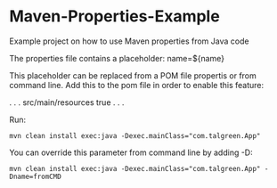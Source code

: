 # Maven-Properties-Example
Example project on how to use Maven properties from Java code

The properties file contains a placeholder:
name=${name}

This placeholder can be replaced from a POM file propertis or from command line.
Add this to the pom file in order to enable this feature:

<build>
.
.
.
        <resources>
            <resource>
                <directory>src/main/resources</directory>
                <filtering>true</filtering>
            </resource>
        </resources>
.
.
.
</build>


Run: 

`mvn clean install exec:java -Dexec.mainClass="com.talgreen.App"`

You can override this parameter from command line by adding -D:

`mvn clean install exec:java -Dexec.mainClass="com.talgreen.App" -Dname=fromCMD`
